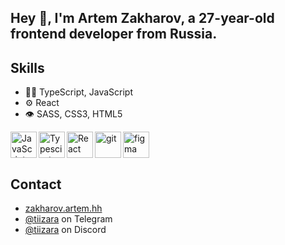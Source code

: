 ## Hey 👋, I'm Artem Zakharov, a 27-year-old frontend developer from Russia.

## Skills
- 👨‍💻 TypeScript, JavaScript
- ⚙️ React
- 👁️ SASS, CSS3, HTML5
  
<a href="https://developer.mozilla.org/en-US/docs/Web/JavaScript" target="_blank"> <img align="left" alt="JavaScript" height ="42px"  src="https://raw.githubusercontent.com/rahul-jha98/github_readme_icons/main/language_and_tools/square/javascript/javascript.svg"> </a>
<a href="https://www.typescriptlang.org/" target="_blank"><img align="left" alt="Typescirpt" height ="42px" src="https://raw.githubusercontent.com/rahul-jha98/github_readme_icons/main/language_and_tools/square/typescript/typescript.svg"></a>
<a href="https://reactjs.org/" target="_blank"> <img align="left" alt="React" height ="42px" src="https://raw.githubusercontent.com/rahul-jha98/github_readme_icons/main/language_and_tools/square/react/react.svg"></a>
<a href="https://git-scm.com/" target="_blank"> <img src="https://raw.githubusercontent.com/rahul-jha98/github_readme_icons/main/language_and_tools/square/git-scm/git-scm.svg" align="left" alt="git" height='42px'/> </a>
<a href="https://www.figma.com/" target="_blank"> <img src="https://raw.githubusercontent.com/rahul-jha98/github_readme_icons/main/language_and_tools/square/figma/figma.svg" alt="figma" height='42px'/> </a>


## Contact
- [zakharov.artem.hh](https://ekaterinburg.hh.ru/applicant/resumes/view?resume=3a136261ff0d8e8fdf0039ed1f7963537a4839)
- [@tiizara](https://t.me/tiizara) on Telegram
- [@tiizara](https://discordapp.com/users/306443531101274122/) on Discord
